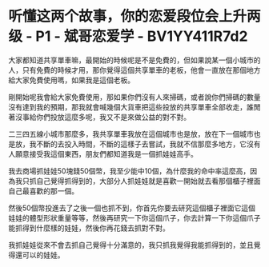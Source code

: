 # 听懂这两个故事，你的恋爱段位会上升两级 - P1 - 斌哥恋爱学 - BV1YY411R7d2

大家都知道共享單車嘛，最開始的時候呢是不是免費的，但如果說某一個小城市的人，只有免費的時候才用，那你覺得這個共享單車的老板，他會一直放在那個地方給大家免費使用嗎，如果我是這個老板。

剛開始呢我會給大家免費使用，那如果你們沒有人來掃碼，或者說你們掃碼的數量沒有達到我的預期，那我就會喊幾個大貨車把這些投放的共享單車全部收走，誰閒著沒事給你們投放這麼多呢，我又不是來做公益的對不對。

二三四五線小城市那麼多，我共享單車我放在這個城市也是放，放在下一個城市也是放，我不斷的去投入時間，不斷的這樣子去嘗試，我就不信那麼多地方，它沒有人願意接受我這個東西，朋友們都知道我是一個抓娃娃高手。

我去商場抓娃娃50塊錢50個幣，我至少能中10個，為什麼我的命中率這麼高，因為我只抓自己覺得抓得到的，大部分人抓娃娃就是喜歡一開始就去看那個櫃子裡面自己最喜歡的那一個。

然後50個幣投進去了之後一個也抓不到，你首先你要去研究這個櫃子裡面它這個娃娃的體型形狀重量等等，然後再研究一下你這個爪子，你去計算一下你這個爪子能抓得到什麼樣的娃娃，然後你再花錢去抓對不對。

我抓娃娃從來不會去抓自己覺得十分滿意的，我只抓我覺得我能抓得到的，並且覺得還可以的娃娃。